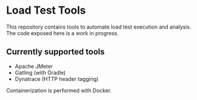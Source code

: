 # Load Test Tools
This repository contains tools to automate load test execution and analysis.
The code exposed here is a work in progress.

## Currently supported tools
* Apache JMeter
* Gatling (with Gradle)
* Dynatrace (HTTP header tagging)

Containerization is performed with Docker.
